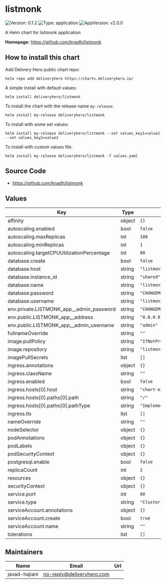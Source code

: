# listmonk

![Version: 0.1.2](https://img.shields.io/badge/Version-0.1.2-informational?style=flat-square) ![Type: application](https://img.shields.io/badge/Type-application-informational?style=flat-square) ![AppVersion: v2.0.0](https://img.shields.io/badge/AppVersion-v2.0.0-informational?style=flat-square)

A Helm chart for listmonk application

**Homepage:** <https://github.com/knadh/listmonk>

## How to install this chart

Add Delivery Hero public chart repo:

```console
helm repo add deliveryhero https://charts.deliveryhero.io/
```

A simple install with default values:

```console
helm install deliveryhero/listmonk
```

To install the chart with the release name `my-release`:

```console
helm install my-release deliveryhero/listmonk
```

To install with some set values:

```console
helm install my-release deliveryhero/listmonk --set values_key1=value1 --set values_key2=value2
```

To install with custom values file:

```console
helm install my-release deliveryhero/listmonk -f values.yaml
```

## Source Code

* <https://github.com/knadh/listmonk>

## Values

| Key | Type | Default | Description |
|-----|------|---------|-------------|
| affinity | object | `{}` |  |
| autoscaling.enabled | bool | `false` |  |
| autoscaling.maxReplicas | int | `100` |  |
| autoscaling.minReplicas | int | `1` |  |
| autoscaling.targetCPUUtilizationPercentage | int | `80` |  |
| database.create | bool | `false` |  |
| database.host | string | `"listmonkdb.example.com"` |  |
| database.instance_id | string | `"shared"` |  |
| database.name | string | `"listmonk"` |  |
| database.password | string | `"CHANGEME"` |  |
| database.username | string | `"listmonk"` |  |
| env.private.LISTMONK_app__admin_password | string | `"CHANGEME"` |  |
| env.public.LISTMONK_app__address | string | `"0.0.0.0:9090"` |  |
| env.public.LISTMONK_app__admin_username | string | `"admin"` |  |
| fullnameOverride | string | `""` |  |
| image.pullPolicy | string | `"IfNotPresent"` |  |
| image.repository | string | `"listmonk/listmonk"` |  |
| imagePullSecrets | list | `[]` |  |
| ingress.annotations | object | `{}` |  |
| ingress.className | string | `""` |  |
| ingress.enabled | bool | `false` |  |
| ingress.hosts[0].host | string | `"chart-example.local"` |  |
| ingress.hosts[0].paths[0].path | string | `"/"` |  |
| ingress.hosts[0].paths[0].pathType | string | `"ImplementationSpecific"` |  |
| ingress.tls | list | `[]` |  |
| nameOverride | string | `""` |  |
| nodeSelector | object | `{}` |  |
| podAnnotations | object | `{}` |  |
| podLabels | object | `{}` |  |
| podSecurityContext | object | `{}` |  |
| postgresql.enable | bool | `false` |  |
| replicaCount | int | `2` |  |
| resources | object | `{}` |  |
| securityContext | object | `{}` |  |
| service.port | int | `80` |  |
| service.type | string | `"ClusterIP"` |  |
| serviceAccount.annotations | object | `{}` |  |
| serviceAccount.create | bool | `true` |  |
| serviceAccount.name | string | `""` |  |
| tolerations | list | `[]` |  |

## Maintainers

| Name | Email | Url |
| ---- | ------ | --- |
| javad-hajiani | no-reply@deliveryhero.com |  |
